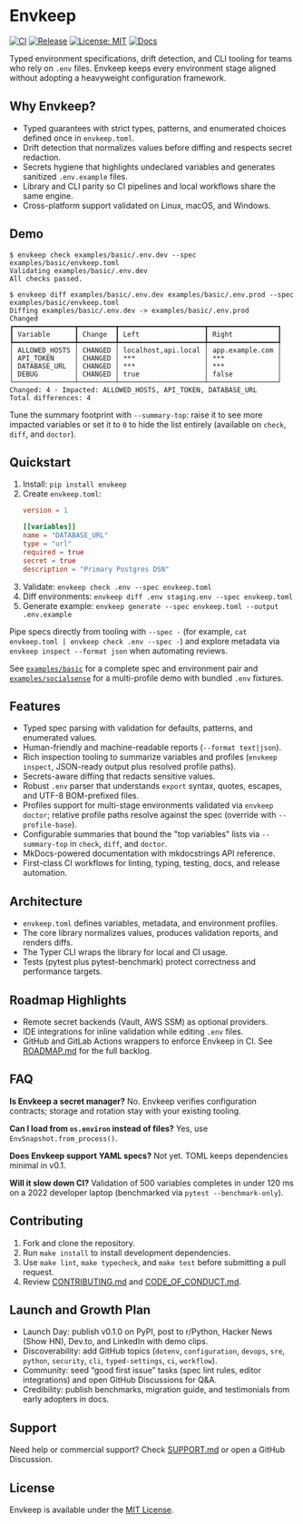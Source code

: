# Envkeep

[![CI](https://github.com/afadesigns/envkeep/actions/workflows/ci.yml/badge.svg)](https://github.com/afadesigns/envkeep/actions/workflows/ci.yml)
[![Release](https://github.com/afadesigns/envkeep/actions/workflows/release.yml/badge.svg)](https://github.com/afadesigns/envkeep/actions/workflows/release.yml)
[![License: MIT](https://img.shields.io/badge/License-MIT-blue.svg)](LICENSE)
[![Docs](https://img.shields.io/badge/docs-latest-brightgreen.svg)](https://afadesigns.github.io/envkeep)

Typed environment specifications, drift detection, and CLI tooling for teams who rely on `.env` files. Envkeep keeps every environment stage aligned without adopting a heavyweight configuration framework.

## Why Envkeep?
- Typed guarantees with strict types, patterns, and enumerated choices defined once in `envkeep.toml`.
- Drift detection that normalizes values before diffing and respects secret redaction.
- Secrets hygiene that highlights undeclared variables and generates sanitized `.env.example` files.
- Library and CLI parity so CI pipelines and local workflows share the same engine.
- Cross-platform support validated on Linux, macOS, and Windows.

## Demo
```
$ envkeep check examples/basic/.env.dev --spec examples/basic/envkeep.toml
Validating examples/basic/.env.dev
All checks passed.

$ envkeep diff examples/basic/.env.dev examples/basic/.env.prod --spec examples/basic/envkeep.toml
Diffing examples/basic/.env.dev -> examples/basic/.env.prod
Changed
┏━━━━━━━━━━━━━━━┳━━━━━━━━━┳━━━━━━━━━━━━━━━━━━━━━┳━━━━━━━━━━━━━━━━━┓
┃ Variable      ┃ Change  ┃ Left                ┃ Right           ┃
┡━━━━━━━━━━━━━━━╇━━━━━━━━━╇━━━━━━━━━━━━━━━━━━━━━╇━━━━━━━━━━━━━━━━━┩
│ ALLOWED_HOSTS │ CHANGED │ localhost,api.local │ app.example.com │
│ API_TOKEN     │ CHANGED │ ***                 │ ***             │
│ DATABASE_URL  │ CHANGED │ ***                 │ ***             │
│ DEBUG         │ CHANGED │ true                │ false           │
└───────────────┴─────────┴─────────────────────┴─────────────────┘
Changed: 4 · Impacted: ALLOWED_HOSTS, API_TOKEN, DATABASE_URL
Total differences: 4
```

Tune the summary footprint with `--summary-top`: raise it to see more impacted variables or set it to `0` to hide the list entirely (available on `check`, `diff`, and `doctor`).

## Quickstart
1. Install: `pip install envkeep`
2. Create `envkeep.toml`:
   ```toml
   version = 1

   [[variables]]
   name = "DATABASE_URL"
   type = "url"
   required = true
   secret = true
   description = "Primary Postgres DSN"
   ```
3. Validate: `envkeep check .env --spec envkeep.toml`
4. Diff environments: `envkeep diff .env staging.env --spec envkeep.toml`
5. Generate example: `envkeep generate --spec envkeep.toml --output .env.example`

Pipe specs directly from tooling with `--spec -` (for example, `cat envkeep.toml | envkeep check .env --spec -`) and explore metadata via `envkeep inspect --format json` when automating reviews.

See [`examples/basic`](examples/basic) for a complete spec and environment pair and [`examples/socialsense`](examples/socialsense) for a multi-profile demo with bundled `.env` fixtures.

## Features
- Typed spec parsing with validation for defaults, patterns, and enumerated values.
- Human-friendly and machine-readable reports (`--format text|json`).
- Rich inspection tooling to summarize variables and profiles (`envkeep inspect`, JSON-ready output plus resolved profile paths).
- Secrets-aware diffing that redacts sensitive values.
- Robust `.env` parser that understands `export` syntax, quotes, escapes, and UTF-8 BOM-prefixed files.
- Profiles support for multi-stage environments validated via `envkeep doctor`; relative profile paths resolve against the spec (override with `--profile-base`).
- Configurable summaries that bound the "top variables" lists via `--summary-top` in `check`, `diff`, and `doctor`.
- MkDocs-powered documentation with mkdocstrings API reference.
- First-class CI workflows for linting, typing, testing, docs, and release automation.

## Architecture
- `envkeep.toml` defines variables, metadata, and environment profiles.
- The core library normalizes values, produces validation reports, and renders diffs.
- The Typer CLI wraps the library for local and CI usage.
- Tests (pytest plus pytest-benchmark) protect correctness and performance targets.

## Roadmap Highlights
- Remote secret backends (Vault, AWS SSM) as optional providers.
- IDE integrations for inline validation while editing `.env` files.
- GitHub and GitLab Actions wrappers to enforce Envkeep in CI.
See [ROADMAP.md](ROADMAP.md) for the full backlog.

## FAQ
**Is Envkeep a secret manager?** No. Envkeep verifies configuration contracts; storage and rotation stay with your existing tooling.

**Can I load from `os.environ` instead of files?** Yes, use `EnvSnapshot.from_process()`.

**Does Envkeep support YAML specs?** Not yet. TOML keeps dependencies minimal in v0.1.

**Will it slow down CI?** Validation of 500 variables completes in under 120 ms on a 2022 developer laptop (benchmarked via `pytest --benchmark-only`).

## Contributing
1. Fork and clone the repository.
2. Run `make install` to install development dependencies.
3. Use `make lint`, `make typecheck`, and `make test` before submitting a pull request.
4. Review [CONTRIBUTING.md](CONTRIBUTING.md) and [CODE_OF_CONDUCT.md](CODE_OF_CONDUCT.md).

## Launch and Growth Plan
- Launch Day: publish v0.1.0 on PyPI, post to r/Python, Hacker News (Show HN), Dev.to, and LinkedIn with demo clips.
- Discoverability: add GitHub topics (`dotenv`, `configuration`, `devops`, `sre`, `python`, `security`, `cli`, `typed-settings`, `ci`, `workflow`).
- Community: seed “good first issue” tasks (spec lint rules, editor integrations) and open GitHub Discussions for Q&A.
- Credibility: publish benchmarks, migration guide, and testimonials from early adopters in docs.

## Support
Need help or commercial support? Check [SUPPORT.md](SUPPORT.md) or open a GitHub Discussion.

## License
Envkeep is available under the [MIT License](LICENSE).
